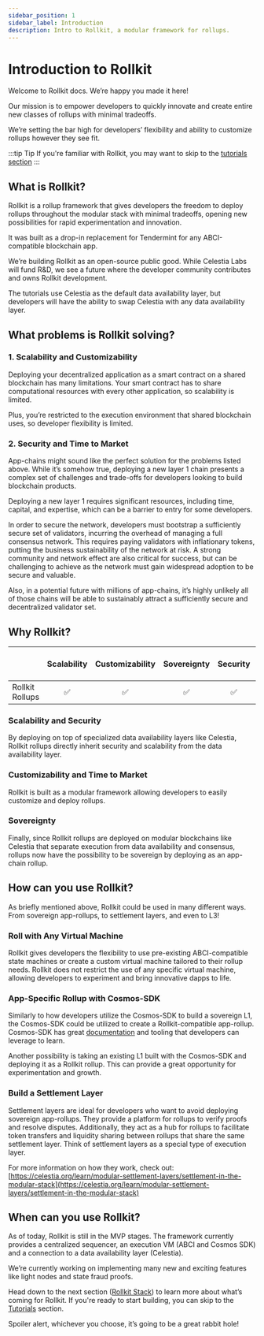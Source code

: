 ```yaml
---
sidebar_position: 1
sidebar_label: Introduction
description: Intro to Rollkit, a modular framework for rollups.
---
```


# Introduction to Rollkit

Welcome to Rollkit docs. We’re happy you made it here!

Our mission is to empower developers to quickly innovate and create entire new classes of rollups with minimal tradeoffs.

We’re setting the bar high for developers’ flexibility and ability to customize rollups however they see fit.

:::tip Tip
If you're familiar with Rollkit, you may want to skip to the [tutorials section](../category/tutorials)
:::

## What is Rollkit?

Rollkit is a rollup framework that gives developers the freedom to deploy rollups throughout the modular stack with minimal tradeoffs, opening new possibilities for rapid experimentation and innovation.

It was built as a drop-in replacement for Tendermint for any ABCI-compatible blockchain app.

We’re building Rollkit as an open-source public good. While Celestia Labs will fund R&D, we see a future where the developer community contributes and owns Rollkit development.

The tutorials use Celestia as the default data availability layer, but developers will have the ability to swap Celestia with any data availability layer.

## What problems is Rollkit solving?

### 1. Scalability and Customizability

Deploying your decentralized application as a smart contract on a shared blockchain has many limitations. Your smart contract has to share computational resources with every other application, so scalability is limited.

Plus, you’re restricted to the execution environment that shared blockchain uses, so developer flexibility is limited.

### 2. Security and Time to Market

App-chains might sound like the perfect solution for the problems listed above. While it’s somehow true, deploying a new layer 1 chain presents a complex set of challenges and trade-offs for developers looking to build blockchain products.

Deploying a new layer 1 requires significant resources, including time, capital, and expertise, which can be a barrier to entry for some developers.

In order to secure the network, developers must bootstrap a sufficiently secure set of validators, incurring the overhead of managing a full consensus network. This requires paying validators with inflationary tokens, putting the business sustainability of the network at risk. A strong community and network effect are also critical for success, but can be challenging to achieve as the network must gain widespread adoption to be secure and valuable.

Also, in a potential future with millions of app-chains, it’s highly unlikely all of those chains will be able to sustainably attract a sufficiently secure and decentralized validator set.

## Why Rollkit?

|  | Scalability | Customizability | Sovereignty | Security | Time to market |
|---|:---:|:---:|:---:|:---:|:---:|
| Rollkit Rollups | ✅ | ✅ | ✅ | ✅ | ✅ |

### Scalability and Security

By deploying on top of specialized data availability layers like Celestia, Rollkit rollups directly inherit security and scalability from the data availability layer.

### Customizability and Time to Market

Rollkit is built as a modular framework allowing developers to easily customize and deploy rollups.

### Sovereignty

Finally, since Rollkit rollups are deployed on modular blockchains like Celestia that separate execution from data availability and consensus, rollups now have the possibility to be sovereign by deploying as an app-chain rollup.

## How can you use Rollkit?

As briefly mentioned above, Rollkit could be used in many different ways. From sovereign app-rollups, to settlement layers, and even to L3!  

### Roll with Any Virtual Machine

Rollkit gives developers the flexibility to use pre-existing ABCI-compatible state machines or create a custom virtual machine tailored to their rollup needs. Rollkit does not restrict the use of any specific virtual machine, allowing developers to experiment and bring innovative dapps to life.

### App-Specific Rollup with Cosmos-SDK

Similarly to how developers utilize the Cosmos-SDK to build a sovereign L1, the Cosmos-SDK could be utilized to create a Rollkit-compatible app-rollup.
Cosmos-SDK has great [documentation](https://docs.cosmos.network/main) and tooling that developers can leverage to learn.

Another possibility is taking an existing L1 built with the Cosmos-SDK and deploying it as a Rollkit rollup. This can provide a great opportunity for experimentation and growth.

### Build a Settlement Layer

Settlement layers are ideal for developers who want to avoid deploying sovereign app-rollups. They provide a platform for rollups to verify proofs and resolve disputes.
Additionally, they act as a hub for rollups to facilitate token transfers and liquidity sharing between rollups that share the same settlement layer.
Think of settlement layers as a special type of execution layer.

For more information on how they work, check out:
[https://celestia.org/learn/modular-settlement-layers/settlement-in-the-modular-stack](https://celestia.org/learn/modular-settlement-layers/settlement-in-the-modular-stack)

## When can you use Rollkit?

As of today, Rollkit is still in the MVP stages. The framework currently provides a centralized sequencer, an execution VM (ABCI and Cosmos SDK) and a connection to a data availability layer (Celestia).

We’re currently working on implementing many new and exciting features like light nodes and state fraud proofs.

Head down to the next section ([Rollkit Stack](./rollkit-stack.md)) to learn more about what’s coming for Rollkit. If you're ready to start building, you can skip to the [Tutorials](../category/tutorials) section.

Spoiler alert, whichever you choose, it’s going to be a great rabbit hole!

